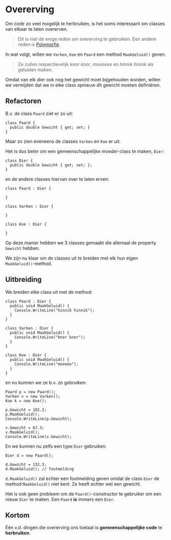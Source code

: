 # Overerving

Om code zo veel mogelijk te herbruiken, is het soms interessant om classes
van elkaar te laten overerven.

> Dit is niet de enige reden om overerving te gebruiken. Een andere reden
is [Polymorfie](02_Polymorfie).

In wat volgt, willen we `Varken`, `Koe` en `Paard` een method `MaakGeluid()`
geven.

> Ze zullen respectievelijk *knor knor*, *moeeeee* en *hinnik hinnik* als
geluiden maken.

Omdat van elk dier ook nog het gewicht moet bijgehouden worden,
willen we vermijden dat we in elke class opnieuw dit gewicht moeten
definiëren.



## Refactoren

B.v. de class `Paard` ziet er zo uit:

```
class Paard {
  public double Gewicht { get; set; }
} 
```

Maar zo zien eveneens de classes `Varken` en `Koe` er uit.

Het is dus beter om een gemeenschappelijke *moeder*-class te maken, `Dier`:

```
class Dier {
  public double Gewicht { get; set; };
}
```

en de andere classes hiervan over te laten erven:

```
class Paard : Dier {

}

class Varken : Dier {

}

class Koe : Dier {

}
```

Op deze manier hebben we 3 classes gemaakt die allemaal de property `Gewicht`
hebben.

We zijn nu klaar om de classes uit te breiden met elk hun eigen 
`MaakGeluid()`-method.



## Uitbreiding

We breiden elke class uit met de method:

```
class Paard : Dier {
  public void MaakGeluid() {
    Console.WriteLine("hinnik hinnik");
  }
}

class Varken : Dier {
  public void MaakGeluid() {
    Console.WriteLine("knor knor");
  }
}

class Koe : Dier {
  public void MaakGeluid() {
    Console.WriteLine("moeeee");
  }
}
```

en nu kunnen we ze b.v. zo gebruiken:

```
Paard p = new Paard();
Varken v = new Varken();
Koe k = new Koe();

p.Gewicht = 102.2;
p.MaakGeluid();
Console.WriteLine(p.Gewicht);

v.Gewicht = 67.3;
v.MaakGeluid();
Console.WriteLine(v.Gewicht);
```

En we kunnen nu zelfs een type `Dier` gebruiken:

```
Dier d = new Paard();

d.Gewicht = 132.3;
d.MaakGeluid(); // foutmelding
```

`d.MaakGeluid()` zal echter een foutmelding geven omdat de class `Dier` de method
`MaakGeluid()` niet kent. Ze heeft echter wel een gewicht.

Het is ook geen probleem om de `Paard()`-constructor te gebruiker om een nieuw
`Dier` te maken. Een `Paard` **is** immers een `Dier`.



## Kortom

Één v.d. dingen die overerving ons toelaat is **gemeenschappelijke code** te
**herbruiken**.
